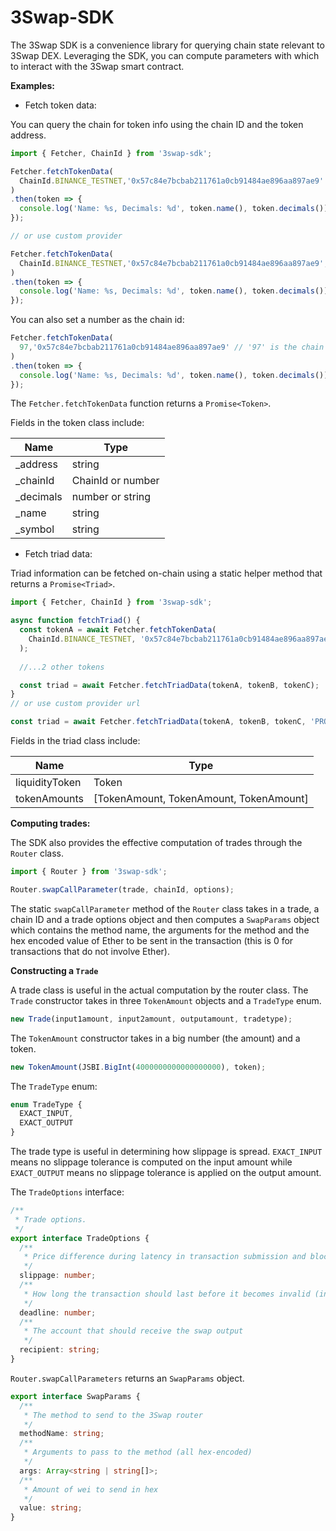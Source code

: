 3Swap-SDK
===========================================

The 3Swap SDK is a convenience library for querying chain state relevant to 3Swap DEX. Leveraging the SDK, you can compute parameters with which to interact with the 3Swap smart contract.

**Examples:**

* Fetch token data:

You can query the chain for token info using the chain ID and the token address.

```js
import { Fetcher, ChainId } from '3swap-sdk';

Fetcher.fetchTokenData(
  ChainId.BINANCE_TESTNET,'0x57c84e7bcbab211761a0cb91484ae896aa897ae9'
)
.then(token => {
  console.log('Name: %s, Decimals: %d', token.name(), token.decimals()); // 3Swap 0x, SAPX
});

// or use custom provider

Fetcher.fetchTokenData(
  ChainId.BINANCE_TESTNET,'0x57c84e7bcbab211761a0cb91484ae896aa897ae9', 'PROVIDER_URL'
)
.then(token => {
  console.log('Name: %s, Decimals: %d', token.name(), token.decimals()); // 3Swap 0x, SAPX
});
```

You can also set a number as the chain id: 

```js
Fetcher.fetchTokenData(
  97,'0x57c84e7bcbab211761a0cb91484ae896aa897ae9' // '97' is the chain ID for Binance Testnet
)
.then(token => {
  console.log('Name: %s, Decimals: %d', token.name(), token.decimals()); // 3Swap 0x, SAPX
});
```

The `Fetcher.fetchTokenData` function returns a `Promise<Token>`.


Fields in the token class include:

| Name     | Type             |
|----------|------------------|
|_address  | string           |
|_chainId  |ChainId or number |
|_decimals |number or string  |
|_name     |string            |
|_symbol   |string            |



* Fetch triad data:

Triad information can be fetched on-chain using a static helper method that returns a `Promise<Triad>`.

```js
import { Fetcher, ChainId } from '3swap-sdk';

async function fetchTriad() {
  const tokenA = await Fetcher.fetchTokenData(
    ChainId.BINANCE_TESTNET, '0x57c84e7bcbab211761a0cb91484ae896aa897ae9'
  );
  
  //...2 other tokens

  const triad = await Fetcher.fetchTriadData(tokenA, tokenB, tokenC);
}
// or use custom provider url

const triad = await Fetcher.fetchTriadData(tokenA, tokenB, tokenC, 'PROVIDER_URL');
```

Fields in the triad class include:


|Name          | Type                                  |
|--------------|---------------------------------------|
|liquidityToken|Token                                  |
|tokenAmounts  |[TokenAmount, TokenAmount, TokenAmount]|



**Computing trades:**

The SDK also provides the effective computation of trades through the `Router` class.


```js
import { Router } from '3swap-sdk';

Router.swapCallParameter(trade, chainId, options);
```

The static `swapCallParameter` method of the `Router` class takes in a trade, a chain ID and a trade options object and then computes a `SwapParams` object which contains the method name, the arguments for the method and the hex encoded value of Ether to be sent in the transaction (this is 0 for transactions that do not involve Ether).


**Constructing a `Trade`**

A trade class is useful in the actual computation by the router class. The `Trade` constructor takes in three `TokenAmount` objects and a `TradeType` enum.

```js
new Trade(input1amount, input2amount, outputamount, tradetype);
```

The `TokenAmount` constructor takes in a big number (the amount) and a token.

```js
new TokenAmount(JSBI.BigInt(4000000000000000000), token);
```

The `TradeType` enum:


```ts
enum TradeType {
  EXACT_INPUT,
  EXACT_OUTPUT
}
```

The trade type is useful in determining how slippage is spread. `EXACT_INPUT` means no slippage tolerance is computed on the input amount while `EXACT_OUTPUT` means no slippage tolerance is applied on the output amount.


The `TradeOptions` interface:


```ts
/**
 * Trade options.
 */
export interface TradeOptions {
  /**
   * Price difference during latency in transaction submission and block confirmation
   */
  slippage: number;
  /**
   * How long the transaction should last before it becomes invalid (in seconds)
   */
  deadline: number;
  /**
   * The account that should receive the swap output
   */
  recipient: string;
}
```



`Router.swapCallParameters` returns an `SwapParams` object.


```ts
export interface SwapParams {
  /**
   * The method to send to the 3Swap router
   */
  methodName: string;
  /**
   * Arguments to pass to the method (all hex-encoded)
   */
  args: Array<string | string[]>;
  /**
   * Amount of wei to send in hex
   */
  value: string;
}
```